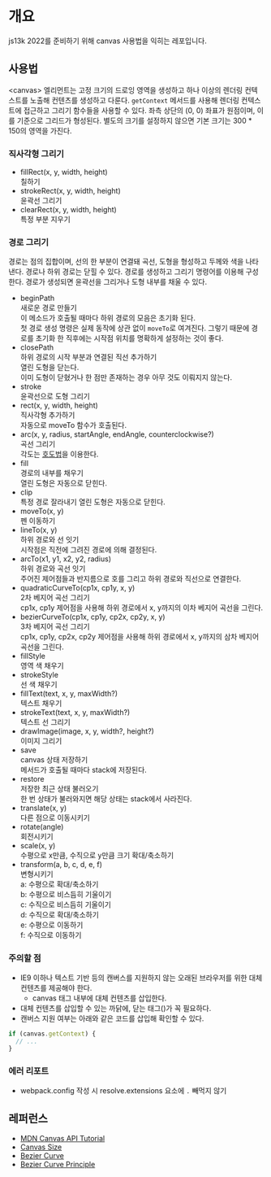 # 개요

js13k 2022를 준비하기 위해 canvas 사용법을 익히는 레포입니다.

## 사용법
\<canvas> 엘리먼트는 고정 크기의 드로잉 영역을 생성하고 하나 이상의 렌더링 컨텍스트를 노출해 컨텐츠를 생성하고 다룬다.
`getContext` 메서드를 사용해 렌더링 컨텍스트에 접근하고 그리기 함수들을 사용할 수 있다.
좌측 상단의 (0, 0) 좌표가 원점이며, 이를 기준으로 그리드가 형성된다. 별도의 크기를 설정하지 않으면 기본 크기는 300 * 150의 영역을 가진다.

### 직사각형 그리기

* fillRect(x, y, width, height)<br>
  칠하기
* strokeRect(x, y, width, height)<br>
  윤곽선 그리기
* clearRect(x, y, width, height)<br>
  특정 부분 지우기

### 경로 그리기
경로는 점의 집합이며, 선의 한 부분이 연결돼 곡선, 도형을 형성하고 두께와 색을 나타낸다.
경로나 하위 경로는 닫힐 수 있다.
경로를 생성하고 그리기 명령어를 이용해 구성한다. 경로가 생성되면 윤곽선을 그리거나 도형 내부를 채울 수 있다.

* beginPath<br>
  새로운 경로 만들기<br>
  이 메소드가 호출될 때마다 하위 경로의 모음은 초기화 된다.<br>
  첫 경로 생성 명령은 실제 동작에 상관 없이 `moveTo`로 여겨진다. 그렇기 때문에 경로를 초기화 한 직후에는 시작점 위치를 명확하게 설정하는 것이 좋다.
* closePath<br>
  하위 경로의 시작 부분과 연결된 직선 추가하기<br>
  열린 도형을 닫는다.<br>
  이미 도형이 닫혔거나 한 점만 존재하는 경우 아무 것도 이뤄지지 않는다.
* stroke<br>
  윤곽선으로 도형 그리기
* rect(x, y, width, height)<br>
  직사각형 추가하기<br>
  자동으로 moveTo 함수가 호출된다.
* arc(x, y, radius, startAngle, endAngle, counterclockwise?)<br>
  곡선 그리기<br>
  각도는 [호도법](https://mathbang.net/496)을 이용한다.
* fill<br>
  경로의 내부를 채우기<br>
  열린 도형은 자동으로 닫힌다.
* clip<br>
  특정 경로 잘라내기
  열린 도형은 자동으로 닫힌다.
* moveTo(x, y)<br>
  펜 이동하기<br>
* lineTo(x, y)<br>
  하위 경로와 선 잇기<br>
  시작점은 직전에 그려진 경로에 의해 결정된다.
* arcTo(x1, y1, x2, y2, radius)<br>
  하위 경로와 곡선 잇기<br>
  주어진 제어점들과 반지름으로 호를 그리고 하위 경로와 직선으로 연결한다.
* quadraticCurveTo(cp1x, cp1y, x, y)<br>
  2차 베지어 곡선 그리기<br>
  cp1x, cp1y 제어점을 사용해 하위 경로에서 x, y까지의 이차 베지어 곡선을 그린다.
* bezierCurveTo(cp1x, cp1y, cp2x, cp2y, x, y)<br>
  3차 베지어 곡선 그리기<br>
  cp1x, cp1y, cp2x, cp2y 제어점을 사용해 하위 경로에서 x, y까지의 삼차 베지어 곡선을 그린다.
* fillStyle<br>
  영역 색 채우기
* strokeStyle<br>
  선 색 채우기
* fillText(text, x, y, maxWidth?)<br>
  텍스트 채우기
* strokeText(text, x, y, maxWidth?)<br>
  텍스트 선 그리기
* drawImage(image, x, y, width?, height?)<br>
  이미지 그리기
* save<br>
  canvas 상태 저장하기<br>
  메서드가 호출될 때마다 stack에 저장된다.
* restore<br>
  저장한 최근 상태 불러오기<br>
  한 번 상태가 불러와지면 해당 상태는 stack에서 사라진다.
* translate(x, y)<br>
  다른 점으로 이동시키기
* rotate(angle)<br>
  회전시키기
* scale(x, y)<br>
  수평으로 x만큼, 수직으로 y만큼 크기 확대/축소하기
* transform(a, b, c, d, e, f)<br>
  변형시키기<br>
  a: 수평으로 확대/축소하기<br>
  b: 수평으로 비스듬히 기울이기<br>
  c: 수직으로 비스듬히 기울이기<br>
  d: 수직으로 확대/축소하기<br>
  e: 수평으로 이동하기<br>
  f: 수직으로 이동하기


### 주의할 점

* IE9 이하나 텍스트 기반 등의 캔버스를 지원하지 않는 오래된 브라우저를 위한 대체 컨텐츠를 제공해야 한다.
  * canvas 태그 내부에 대체 컨텐츠를 삽입한다.
* 대체 컨텐츠를 삽입할 수 있는 까닭에, 닫는 태그(</canvas>)가 꼭 필요하다.
* 캔버스 지원 여부는 아래와 같은 코드를 삽입해 확인할 수 있다.
```js
if (canvas.getContext) {
  // ...
}
```

### 에러 리포트

* webpack.config 작성 시 resolve.extensions 요소에 `.` 빼먹지 않기

## 레퍼런스

* [MDN Canvas API Tutorial](https://developer.mozilla.org/ko/docs/Web/API/Canvas_API/Tutorial)
* [Canvas Size](https://m.blog.naver.com/PostView.naver?isHttpsRedirect=true&blogId=ads226&logNo=220566989379)
* [Bezier Curve](https://ko.wikipedia.org/wiki/%EB%B2%A0%EC%A7%80%EC%97%90_%EA%B3%A1%EC%84%A0)
* [Bezier Curve Principle](https://blog.coderifleman.com/2016/12/30/bezier-curves/)
